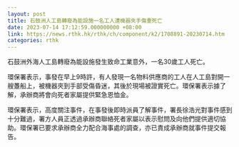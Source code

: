 ```yaml
---
layout: post
title: 石鼓洲人工島轉廢為能設施一名工人遭機器夾手傷重死亡
date: 2023-07-14 17:12:59.000000000 +08:00
link: https://news.rthk.hk/rthk/ch/component/k2/1708891-20230714.htm
categories: rthk
---
```


石鼓洲外海人工島轉廢為能設施發生致命工業意外，一名30歲工人死亡。

環保署表示，事發在早上9時許，有人發現一名物料供應商的工人在人工島對開一艘躉船上，被機器夾到手部受傷昏迷，其後於現場被證實死亡。環保署表示據了解，承辦商將會向死者家屬提供緊急恩恤金。

環保署表示，高度關注事件，在事發後即時派員了解事件，署長徐浩光對事件感到十分難過，署方人員正透過承辦商聯絡死者家屬以表示慰問及向他們提供適切協助。環保署已要求承辦商全力配合海事處的調查，亦已責成承辦商就事件提交報告。
